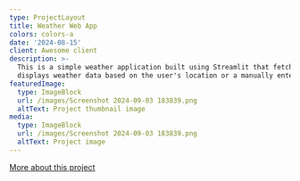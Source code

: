```yaml
---
type: ProjectLayout
title: Weather Web App
colors: colors-a
date: '2024-08-15'
client: Awesome client
description: >-
  This is a simple weather application built using Streamlit that fetches and
  displays weather data based on the user's location or a manually entered city.
featuredImage:
  type: ImageBlock
  url: /images/Screenshot 2024-09-03 183839.png
  altText: Project thumbnail image
media:
  type: ImageBlock
  url: /images/Screenshot 2024-09-03 183839.png
  altText: Project image
---
```

[More about this project](https://github.com/vox-hunter/weather-app)
